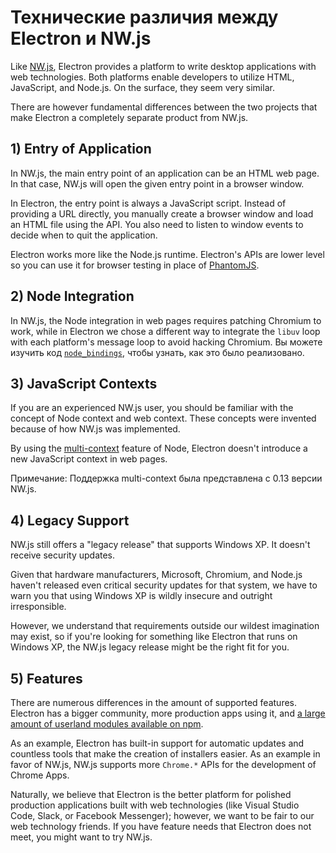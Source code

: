 # Технические различия между Electron и NW.js

Like [NW.js][nwjs], Electron provides a platform to write desktop applications with web technologies. Both platforms enable developers to utilize HTML, JavaScript, and Node.js. On the surface, they seem very similar.

There are however fundamental differences between the two projects that make Electron a completely separate product from NW.js.

## 1) Entry of Application

In NW.js, the main entry point of an application can be an HTML web page. In that case, NW.js will open the given entry point in a browser window.

In Electron, the entry point is always a JavaScript script. Instead of providing a URL directly, you manually create a browser window and load an HTML file using the API. You also need to listen to window events to decide when to quit the application.

Electron works more like the Node.js runtime. Electron's APIs are lower level so you can use it for browser testing in place of [PhantomJS](https://phantomjs.org/).

## 2) Node Integration

In NW.js, the Node integration in web pages requires patching Chromium to work, while in Electron we chose a different way to integrate the `libuv` loop with each platform's message loop to avoid hacking Chromium. Вы можете изучить код [`node_bindings`][node-bindings], чтобы узнать, как это было реализовано.

## 3) JavaScript Contexts

If you are an experienced NW.js user, you should be familiar with the concept of Node context and web context. These concepts were invented because of how NW.js was implemented.

By using the [multi-context](https://github.com/nodejs/node-v0.x-archive/commit/756b622) feature of Node, Electron doesn't introduce a new JavaScript context in web pages.

Примечание: Поддержка multi-context была представлена c 0.13 версии NW.js.

## 4) Legacy Support

NW.js still offers a "legacy release" that supports Windows XP. It doesn't receive security updates.

Given that hardware manufacturers, Microsoft, Chromium, and Node.js haven't released even critical security updates for that system, we have to warn you that using Windows XP is wildly insecure and outright irresponsible.

However, we understand that requirements outside our wildest imagination may exist, so if you're looking for something like Electron that runs on Windows XP, the NW.js legacy release might be the right fit for you.

## 5) Features

There are numerous differences in the amount of supported features. Electron has a bigger community, more production apps using it, and [a large amount of userland modules available on npm][electron-modules].

As an example, Electron has built-in support for automatic updates and countless tools that make the creation of installers easier. As an example in favor of NW.js, NW.js supports more `Chrome.*` APIs for the development of Chrome Apps.

Naturally, we believe that Electron is the better platform for polished production applications built with web technologies (like Visual Studio Code, Slack, or Facebook Messenger); however, we want to be fair to our web technology friends. If you have feature needs that Electron does not meet, you might want to try NW.js.

[nwjs]: https://nwjs.io/
[electron-modules]: https://www.npmjs.com/search?q=electron
[node-bindings]: https://github.com/electron/electron/tree/main/lib/common
